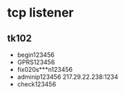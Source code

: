 # tcp listener


## tk102 
* begin123456
* GPRS123456
* fix020s***n123456
* adminip123456 217.29.22.238:1234
* check123456